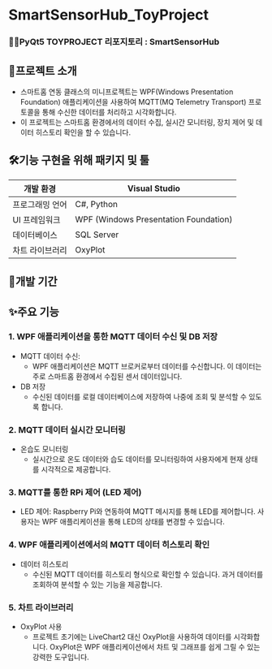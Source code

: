# SmartSensorHub_ToyProject
### 🚨🚦PyQt5 TOYPROJECT 리포지토리 : SmartSensorHub 

## 🧾프로젝트 소개
- 스마트홈 연동 클래스의 미니프로젝트는 WPF(Windows Presentation Foundation) 애플리케이션을 사용하여 MQTT(MQ Telemetry Transport) 프로토콜을 통해 수신한 데이터를 처리하고 시각화합니다.
- 이 프로젝트는 스마트홈 환경에서의 데이터 수집, 실시간 모니터링, 장치 제어 및 데이터 히스토리 확인을 할 수 있습니다.

## 🛠️기능 구현을 위해 패키지 및 툴
|개발 환경|Visual Studio|
|---|---|
|프로그래밍 언어|C#, Python|
|UI 프레임워크|WPF (Windows Presentation Foundation)|
|데이터베이스|SQL Server|
|차트 라이브러리|OxyPlot|

## 🚀개발 기간

## ✨주요 기능
### 1. WPF 애플리케이션을 통한 MQTT 데이터 수신 및 DB 저장
- MQTT 데이터 수신:
  -  WPF 애플리케이션은 MQTT 브로커로부터 데이터를 수신합니다. 이 데이터는 주로 스마트홈 환경에서 수집된 센서 데이터입니다.
- DB 저장
  -  수신된 데이터를 로컬 데이터베이스에 저장하여 나중에 조회 및 분석할 수 있도록 합니다.

### 2. MQTT 데이터 실시간 모니터링
- 온습도 모니터링
  -  실시간으로 온도 데이터와 습도 데이터를 모니터링하여 사용자에게 현재 상태를 시각적으로 제공합니다.

### 3. MQTT를 통한 RPi 제어 (LED 제어)
- LED 제어: Raspberry Pi와 연동하여 MQTT 메시지를 통해 LED를 제어합니다. 사용자는 WPF 애플리케이션을 통해 LED의 상태를 변경할 수 있습니다.

### 4. WPF 애플리케이션에서의 MQTT 데이터 히스토리 확인
- 데이터 히스토리
  - 수신된 MQTT 데이터를 히스토리 형식으로 확인할 수 있습니다. 과거 데이터를 조회하여 분석할 수 있는 기능을 제공합니다.

### 5. 차트 라이브러리
- OxyPlot 사용
  - 프로젝트 초기에는 LiveChart2 대신 OxyPlot을 사용하여 데이터를 시각화합니다. OxyPlot은 WPF 애플리케이션에서 차트 및 그래프를 쉽게 그릴 수 있는 강력한 도구입니다.
 









